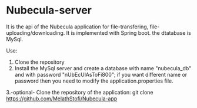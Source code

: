 # Nubecula-server
It is the api of the Nubecula application for file-transfering, file-uploading/downloading.
It is implemented with Spring boot. the dtatabase is MySql.

Use:

1. Clone the repository
2. Install the MySql server and create a database with name "nubecula_db" and with password "nUbEcUlAsToFi800";
  if you want different name or password then you need to modify the application.properties file.

3.-optional- Clone the repository of the application: git clone https://github.com/MelathStofi/Nubecula-app
